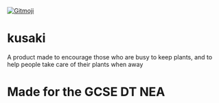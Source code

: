 <a href="https://gitmoji.dev">
  <img src="https://img.shields.io/badge/gitmoji-%20😜%20😍-FFDD67.svg?style=flat-square" alt="Gitmoji" target="_blank">
</a>

# kusaki
A product made to encourage those who are busy to keep plants, and to help people take care of their plants when away
# Made for the GCSE DT NEA
